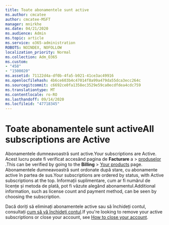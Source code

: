 ```yaml
---
title: Toate abonamentele sunt active
ms.author: cmcatee
author: cmcatee-MSFT
manager: mnirkhe
ms.date: 04/21/2020
ms.audience: Admin
ms.topic: article
ms.service: o365-administration
ROBOTS: NOINDEX, NOFOLLOW
localization_priority: Normal
ms.collection: Adm_O365
ms.custom:
- "458"
- "1500020"
ms.assetid: 71122d4a-df0b-4fa5-b921-41ce3ac49916
ms.openlocfilehash: 4b6ce603b4c47014f8a99a479da55dca3ecc264c
ms.sourcegitcommit: c6692ce0fa1358ec3529e59ca0ecdfdea4cdc759
ms.translationtype: MT
ms.contentlocale: ro-RO
ms.lasthandoff: 09/14/2020
ms.locfileid: "47718345"
---
```

# <a name="all-subscriptions-are-active"></a><span data-ttu-id="4727e-102">Toate abonamentele sunt active</span><span class="sxs-lookup"><span data-stu-id="4727e-102">All subscriptions are Active</span></span>

<span data-ttu-id="4727e-103">Abonamentele dumneavoastră sunt active.</span><span class="sxs-lookup"><span data-stu-id="4727e-103">Your subscriptions are Active.</span></span> <span data-ttu-id="4727e-104">Acest lucru poate fi verificat accesând pagina de **Facturare** a \> [produselor](https://go.microsoft.com/fwlink/p/?linkid=842054) .</span><span class="sxs-lookup"><span data-stu-id="4727e-104">This can be verified by going to the **Billing** \> [Your products](https://go.microsoft.com/fwlink/p/?linkid=842054) page.</span></span> <span data-ttu-id="4727e-105">Abonamentele dumneavoastră sunt ordonate după stare, cu abonamente active în partea de sus.</span><span class="sxs-lookup"><span data-stu-id="4727e-105">Your subscriptions are ordered by status, with Active subscriptions at the top.</span></span> <span data-ttu-id="4727e-106">Informații suplimentare, cum ar fi numărul de licențe și metoda de plată, pot fi văzute alegând abonamentul.</span><span class="sxs-lookup"><span data-stu-id="4727e-106">Additional information, such as license count and payment method, can be seen by choosing the subscription.</span></span>
  
<span data-ttu-id="4727e-107">Dacă doriți să eliminați abonamentele active sau să închideți contul, consultați [cum să vă închideți contul](https://docs.microsoft.com/microsoft-365/commerce/close-your-account?view=o365-worldwide).</span><span class="sxs-lookup"><span data-stu-id="4727e-107">If you're looking to remove your active subscriptions or close your account, see [How to close your account](https://docs.microsoft.com/microsoft-365/commerce/close-your-account?view=o365-worldwide).</span></span>
